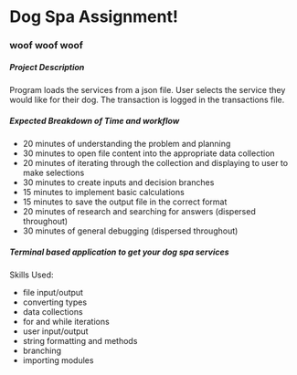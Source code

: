 # Dog Spa Assignment!
### woof woof woof

##### Project Description
Program loads the services from a json file. User selects the service they would like for their dog. The transaction is logged in the transactions file.

##### Expected Breakdown of Time and workflow
* 20 minutes of understanding the problem and planning
* 30 minutes to open file content into the appropriate data collection
* 20 minutes of iterating through the collection and displaying to user to make selections
* 30 minutes to create inputs and decision branches
* 15 minutes to implement basic calculations
* 15 minutes to save the output file in the correct format
* 20 minutes of research and searching for answers (dispersed throughout)
* 30 minutes of general debugging (dispersed throughout)

##### Terminal based application to get your dog spa services
Skills Used:
* file input/output
* converting types
* data collections
* for and while iterations
* user input/output
* string formatting and methods
* branching
* importing modules
